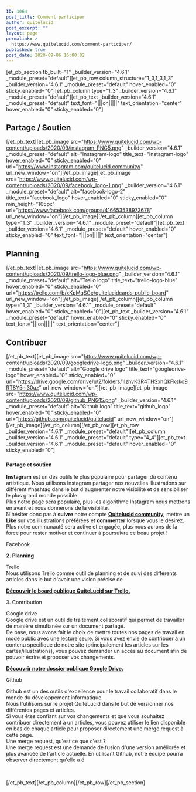 ```yaml
---
ID: 1064
post_title: Comment participer
author: quitelucid
post_excerpt: ""
layout: page
permalink: >
  https://www.quitelucid.com/comment-participer/
published: true
post_date: 2020-09-06 16:00:02
---
```

[et_pb_section fb_built="1" _builder_version="4.6.1" _module_preset="default"][et_pb_row column_structure="1_3,1_3,1_3" _builder_version="4.6.1" _module_preset="default" hover_enabled="0" sticky_enabled="0"][et_pb_column type="1_3" _builder_version="4.6.1" _module_preset="default"][et_pb_text _builder_version="4.6.1" _module_preset="default" text_font="|||on|||||" text_orientation="center" hover_enabled="0" sticky_enabled="0"]<h2><strong>Partage / Soutien</strong></h2>
[/et_pb_text][et_pb_image src="https://www.quitelucid.com/wp-content/uploads/2020/09/instagram_PNG5.png" _builder_version="4.6.1" _module_preset="default" alt="Instagram-logo" title_text="Instagram-logo" hover_enabled="0" sticky_enabled="0" url="https://www.instagram.com/quitelucid.community/" url_new_window="on"][/et_pb_image][et_pb_image src="https://www.quitelucid.com/wp-content/uploads/2020/09/facebook_logo-1.png" _builder_version="4.6.1" _module_preset="default" alt="facebook-logo-2" title_text="facebook_logo" hover_enabled="0" sticky_enabled="0" min_height="105px" url="https://www.facebook.com/groups/416653538973678" url_new_window="on"][/et_pb_image][/et_pb_column][et_pb_column type="1_3" _builder_version="4.6.1" _module_preset="default"][et_pb_text _builder_version="4.6.1" _module_preset="default" hover_enabled="0" sticky_enabled="0" text_font="|||on|||||" text_orientation="center"]<h2><strong>Planning</strong></h2>
[/et_pb_text][et_pb_image src="https://www.quitelucid.com/wp-content/uploads/2020/09/trello-logo-blue.png" _builder_version="4.6.1" _module_preset="default" alt="Trello logo" title_text="trello-logo-blue" hover_enabled="0" sticky_enabled="0" url="https://trello.com/b/xKpMqSGc/quitelucidcards-public-board" url_new_window="on"][/et_pb_image][/et_pb_column][et_pb_column type="1_3" _builder_version="4.6.1" _module_preset="default" hover_enabled="0" sticky_enabled="0"][et_pb_text _builder_version="4.6.1" _module_preset="default" hover_enabled="0" sticky_enabled="0" text_font="|||on|||||" text_orientation="center"]<h2><strong>Contribuer</strong></h2>
[/et_pb_text][et_pb_image src="https://www.quitelucid.com/wp-content/uploads/2020/09/googledrive-logo.png" _builder_version="4.6.1" _module_preset="default" alt="Google drive logo" title_text="googledrive-logo" hover_enabled="0" sticky_enabled="0" url="https://drive.google.com/drive/u/2/folders/1IzhvK3R4THSxhQkFksko9RT8Y5nl30uz" url_new_window="on"][/et_pb_image][et_pb_image src="https://www.quitelucid.com/wp-content/uploads/2020/09/github_PNG15.png" _builder_version="4.6.1" _module_preset="default" alt="Github logo" title_text="github_logo" hover_enabled="0" sticky_enabled="0" url="https://github.com/quitelucid/quitelucid" url_new_window="on"][/et_pb_image][/et_pb_column][/et_pb_row][et_pb_row _builder_version="4.6.1" _module_preset="default"][et_pb_column _builder_version="4.6.1" _module_preset="default" type="4_4"][et_pb_text _builder_version="4.6.1" _module_preset="default" hover_enabled="0" sticky_enabled="0"]<h3><span style="font-size: 14px;"><strong>Partage et soutien</strong></span></h3>
<p><strong>Instagram</strong> est un des outils le plus populaire pour partager du contenu artistique. Nous utilisons Instagram partager nos nouvelles illustrations sur différent #hashtag dans le but d'augmenter notre visibilité et de sensibiliser le plus grand monde possible.<br /> Plus notre page sera populaire, plus les algorithme Instagram nous mettrons en avant et nous donnerons de la visibilité.<br /> N'hésiter donc pas à <strong>suivre</strong> notre compte <strong><a href="https://www.instagram.com/quitelucid.community/">Quitelucid community</a>,</strong> mettre un <strong>Like</strong> sur vos illustrations préférées et <strong>commenter</strong> lorsque vous le désirez.<br /> Plus notre communauté sera active et engagée, plus nous aurons de la force pour rester motiver et continuer à poursuivre ce beau projet !</p>
<p>Facebook</p>
<p><strong>2. Planning</strong></p>
<p>Trello<br /> Nous utilisons Trello comme outil de planning et de suivi des différents articles dans le but d'avoir une vision précise de</p>
<p><a href="https://trello.com/b/xKpMqSGc/quitelucidcards-public-board"><strong>Découvrir le board publique QuiteLucid sur Trello.</strong></a></p>
<p>3. Contribution</p>
<p>Google drive<br /> Google drive est un outil de traitement collaboratif qui permet de travailler de manière simultanée sur un document partagé.<br /> De base, nous avons fait le choix de mettre toutes nos pages de travail en mode public avec une lecture seule. Si vous avez envie de contribuer à un contenu spécifique de notre site (principalement les articles sur les cartes/illustrations), vous pouvez demander un accès au document afin de pouvoir écrire et proposer vos changements.</p>
<p><strong><a href="https://drive.google.com/drive/u/2/folders/1IzhvK3R4THSxhQkFksko9RT8Y5nl30uz">Découvrir notre dossier publique Google Drive.</a></strong></p>
<p>Github</p>
<p>Github est un des outils d'excellence pour le travail collaboratif dans le monde du développement informatique.<br /> Nous l'utilisons sur le projet QuiteLucid dans le but de versionner nos différentes pages et articles.<br /> Si vous êtes confiant sur vos changements et que vous souhaitez contribuer directement à un articles, vous pouvez utiliser le lien disponible en bas de chaque article pour proposer directement une merge request à cette page.<br /> Une merge request, qu'est ce que c'est ?<br /> Une merge request est une demande de fusion d'une version améliorée et plus avancée de l'article actuelle. En utilisant Github, notre équipe pourra observer directement qu'elle a é</p>
<p>&nbsp;</p>[/et_pb_text][/et_pb_column][/et_pb_row][/et_pb_section]